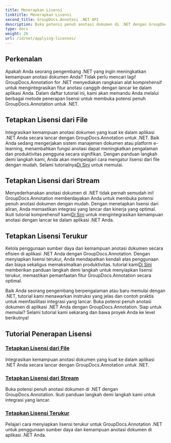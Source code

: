 ```yaml
---
title: Menerapkan Lisensi
linktitle: Menerapkan Lisensi
second_title: GroupDocs.Annotasi .NET API
description: Buka potensi penuh anotasi dokumen di .NET dengan GroupDocs.Annotation. Ikuti tutorial langkah demi langkah kami untuk integrasi yang lancar.
type: docs
weight: 26
url: /id/net/applying-licenses/
---
```

## Perkenalan

Apakah Anda seorang pengembang .NET yang ingin meningkatkan kemampuan anotasi dokumen Anda? Tidak perlu mencari lagi! GroupDocs.Annotation for .NET menyediakan rangkaian alat komprehensif untuk mengintegrasikan fitur anotasi canggih dengan lancar ke dalam aplikasi Anda. Dalam daftar tutorial ini, kami akan memandu Anda melalui berbagai metode penerapan lisensi untuk membuka potensi penuh GroupDocs.Annotation untuk .NET.

## Tetapkan Lisensi dari File
Integrasikan kemampuan anotasi dokumen yang kuat ke dalam aplikasi .NET Anda secara lancar dengan GroupDocs.Annotation untuk .NET. Baik Anda sedang mengerjakan sistem manajemen dokumen atau platform e-learning, menambahkan fungsi anotasi dapat meningkatkan pengalaman dan produktivitas pengguna secara signifikan. Dengan panduan langkah demi langkah kami, Anda akan mempelajari cara mengatur lisensi dari file dengan mudah. Selami tutorialnya[Di Sini](./set-license-from-file/) untuk memulai.

## Tetapkan Lisensi dari Stream
 Menyederhanakan anotasi dokumen di .NET tidak pernah semudah ini! GroupDocs.Annotation memberdayakan Anda untuk membuka potensi penuh anotasi dokumen dengan mudah. Dengan menetapkan lisensi dari aliran, Anda memastikan integrasi yang lancar dan kinerja yang optimal. Ikuti tutorial komprehensif kami[Di Sini](./set-license-from-stream/) untuk mengintegrasikan kemampuan anotasi dengan lancar ke dalam aplikasi .NET Anda.

## Tetapkan Lisensi Terukur
Kelola penggunaan sumber daya dan kemampuan anotasi dokumen secara efisien di aplikasi .NET Anda dengan GroupDocs.Annotation. Dengan menyiapkan lisensi terukur, Anda mendapatkan kendali atas penggunaan dan biaya sekaligus memaksimalkan produktivitas. tutorial kami[Di Sini](./set-metered-license/) memberikan panduan langkah demi langkah untuk menyiapkan lisensi terukur, memastikan pemanfaatan fitur GroupDocs.Annotation secara optimal.

Baik Anda seorang pengembang berpengalaman atau baru memulai dengan .NET, tutorial kami menawarkan instruksi yang jelas dan contoh praktis untuk memfasilitasi integrasi yang lancar. Buka potensi penuh anotasi dokumen di aplikasi .NET Anda dengan GroupDocs.Annotation. Siap untuk memulai? Selami tutorial kami sekarang dan bawa proyek Anda ke level berikutnya!

## Tutorial Penerapan Lisensi
### [Tetapkan Lisensi dari File](./set-license-from-file/)
Integrasikan kemampuan anotasi dokumen yang kuat ke dalam aplikasi .NET Anda secara lancar dengan GroupDocs.Annotation untuk .NET.
### [Tetapkan Lisensi dari Stream](./set-license-from-stream/)
Buka potensi penuh anotasi dokumen di .NET dengan GroupDocs.Annotation. Ikuti panduan langkah demi langkah kami untuk integrasi yang lancar.
### [Tetapkan Lisensi Terukur](./set-metered-license/)
Pelajari cara menyiapkan lisensi terukur untuk GroupDocs.Annotation .NET untuk penggunaan sumber daya dan kemampuan anotasi dokumen di aplikasi .NET Anda.